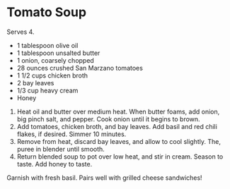 # Tomato Soup

Serves 4.

- 1 tablespoon olive oil
- 1 tablespoon unsalted butter
- 1 onion, coarsely chopped
- 28 ounces crushed San Marzano tomatoes
- 1 1/2 cups chicken broth
- 2 bay leaves
- 1/3 cup heavy cream
- Honey

1. Heat oil and butter over medium heat. When butter foams, add onion, big pinch salt, and pepper. Cook onion until it begins to brown.
2. Add tomatoes, chicken broth, and bay leaves. Add basil and red chili flakes, if desired. Simmer 10 minutes.
3. Remove from heat, discard bay leaves, and allow to cool slightly. The, puree in blender until smooth.
4. Return blended soup to pot over low heat, and stir in cream. Season to taste. Add honey to taste.

Garnish with fresh basil. Pairs well with grilled cheese sandwiches!
